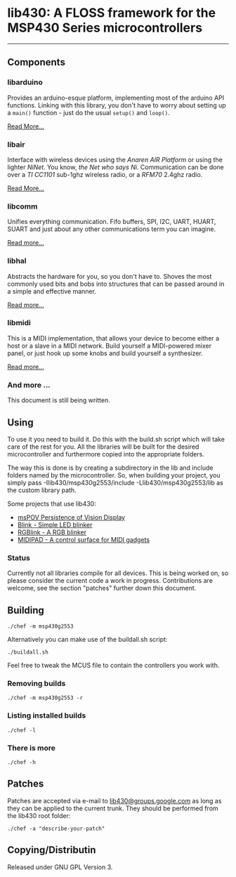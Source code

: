 # lib430: A FLOSS framework for the MSP430 Series microcontrollers

-------------------------------------------------------------------------------

## Components

### libarduino

Provides an arduino-esque platform, implementing most of the arduino API
functions. Linking with this library, you don't have to worry about setting
up a `main()` function - just do the usual `setup()` and `loop()`.

[Read More...](src/libarduino/README "libarduino")

### libair

Interface with wireless devices using the _Anaren AIR Platform_ or using the
lighter _NiNet_. You know, _the Net who says Ni._ Communication can be done
over a _TI CC1101_ sub-1ghz wireless radio, or a _RFM70_ 2.4ghz radio.

[Read More...](src/libair/README "libair")

### libcomm

Unifies everything communication. Fifo buffers, SPI, I2C, UART, HUART, SUART
and just about any other communications term you can imagine.

[Read more...](src/libcomm/README "libcomm")

### libhal

Abstracts the hardware for you, so you don't have to. Shoves the most commonly
used bits and bobs into structures that can be passed around in a simple
and effective manner.

[Read more...](src/libhal/README "libhal")

### libmidi

This is a MIDI implementation, that allows your device to become either a host
or a slave in a MIDI network. Build yourself a MIDI-powered mixer panel, or
just hook up some knobs and build yourself a synthesizer.

[Read more...](src/libmidi/README "libmidi")

### And more ...

This document is still being written.

## Using
 
To use it you need to build it. Do this with the build.sh script which will 
take care of the rest for you. All the libraries will be built for the desired
microcontroller and furthermore copied into the appropriate folders.

The way this is done is by creating a subdirectory in the lib and include
folders named by the microcontroller. So, when building your project, you
simply pass -Ilib430/msp430g2553/include -Llib430/msp430g2553/lib as the
custom library path.

Some projects that use lib430:

 * [msPOV Persistence of Vision Display](/mspdev/projects/mspov/README "README for msPOV")
 * [Blink - Simple LED blinker](/mspdev/projects/blink/README "README for Blink")
 * [RGBlink - A RGB blinker](/mspdev/projects/rgblink/README "README for RGBlink")
 * [MIDIPAD - A control surface for MIDI gadgets](/mspdev/projects/midipad/README "README for MIDIPAD")
 
### Status

Currently not all libraries compile for all devices. This is being worked on,
so please consider the current code a work in progress. Contributions are
welcome, see the section "patches" further down this document.
  
## Building

    ./chef -m msp430g2553

Alternatively you can make use of the buildall.sh script:

    ./buildall.sh

Feel free to tweak the MCUS file to contain the controllers you work with.

### Removing builds

    ./chef -m msp430g2553 -r

### Listing installed builds

    ./chef -l

### There is more

    ./chef -h

## Patches
 
Patches are accepted via e-mail to lib430@groups.google.com as long as
they can be applied to the current trunk. They should be performed from the
lib430 root folder:
 
	./chef -a "describe-your-patch" 
 
## Copying/Distributin
 
Released under GNU GPL Version 3.
